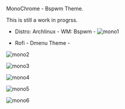 MonoChrome - Bspwm Theme.

This is still a work in progrss.


- Distro: Archlinux - WM: Bspwm -
![mono1](https://github.com/user-attachments/assets/98a38330-05fc-4925-92f7-92d15b91fb5b)

- Rofi - Dmenu Theme - 

![mono2](https://github.com/user-attachments/assets/b97f97ef-d577-4ad5-baec-8a53bd21a2a5)

![mono3](https://github.com/user-attachments/assets/ea7ea114-15db-4aa7-bf09-ec03ec29ee18)

![mono4](https://github.com/user-attachments/assets/f7320da1-36b6-440f-908e-dcaaf73954d0)

![mono5](https://github.com/user-attachments/assets/3ddd2b1d-d089-4fce-a13f-eb981e0c7aad)

![mono6](https://github.com/user-attachments/assets/3a43a73c-f1e9-4f22-9739-bcdd9d1e8271)
